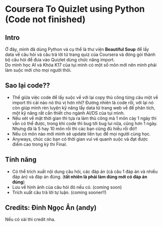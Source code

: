 # Coursera To Quizlet using Python (Code not finished)
## Intro
Ở đây, mình đã dùng Python và cụ thể là thư viện **Beautiful Soup** để lấy data về câu hỏi và câu trả lời từ trang quiz của Coursera và đóng gói thành bộ câu hỏi để đưa vào Quizlet dùng chức năng import. </br>
Do mình học AI và Khóa K17 của tụi mình có một số môn mới nên mình phải làm suộc mới cho mọi người thôi.
## Sao lại code??
- Thế giữa việc code để lấy suộc về với lại copy thủ công từng câu một về import thì cái nào nó thú vị hơn nhỉ? Đương nhiên là code rồi, với lại nó còn giúp mình rèn luyện kỹ năng lấy data từ trang web về để phân tích, một kỹ năng rất cần thiết cho ngành AI/DS của tụi mình. </br>
- Nếu xét về mặt thời gian thì tựa ra làm thủ công mà 1 môn cày 1 ngày thì vẫn có thể được, trong khi code thì bug tới bug lui nữa, cũng hơn 1 ngày. Nhưng đã là 5 hay 10 môn rồi thì các bạn cũng đủ hiểu rồi đó!! </br>
- Nếu có môn nào mới mình sẽ update liên tục để mọi người cùng học. </br>
- Anyways, chúc các bạn có thời gian vui vẻ quanh suộc và đạt được điểm cao trong kỳ thi Final. </br>
## Tính năng
- Có thể trích xuất nội dung câu hỏi, các đáp án (cả câu 1 đáp án và nhiều đáp án) và đáp án đúng. (**tất nhiên là phải làm đúng mới có đáp án đúng**)
- Lưu về hình ảnh của câu hỏi đó nếu có. (coming soon)
- Trích xuất câu trả lời tự luận. (coming sooner!!)
## Credits: Đinh Ngọc Ân (andy)
Nếu có xài thì credit nha.
